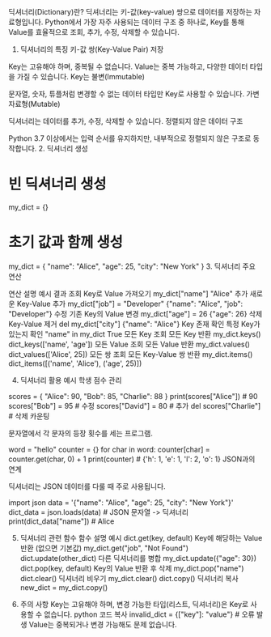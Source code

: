딕셔너리(Dictionary)란?
딕셔너리는 키-값(key-value) 쌍으로 데이터를 저장하는 자료형입니다. Python에서 가장 자주 사용되는 데이터 구조 중 하나로, Key를 통해 Value를 효율적으로 조회, 추가, 수정, 삭제할 수 있습니다.

1. 딕셔너리의 특징
키-값 쌍(Key-Value Pair) 저장

Key는 고유해야 하며, 중복될 수 없습니다.
Value는 중복 가능하고, 다양한 데이터 타입을 가질 수 있습니다.
Key는 불변(Immutable)

문자열, 숫자, 튜플처럼 변경할 수 없는 데이터 타입만 Key로 사용할 수 있습니다.
가변 자료형(Mutable)

딕셔너리는 데이터를 추가, 수정, 삭제할 수 있습니다.
정렬되지 않은 데이터 구조

Python 3.7 이상에서는 입력 순서를 유지하지만, 내부적으로 정렬되지 않은 구조로 동작합니다.
2. 딕셔너리 생성

# 빈 딕셔너리 생성
my_dict = {}

# 초기 값과 함께 생성
my_dict = {
    "name": "Alice",
    "age": 25,
    "city": "New York"
}
3. 딕셔너리 주요 연산

연산	설명	예시	결과
조회	Key로 Value 가져오기	my_dict["name"]	"Alice"
추가	새로운 Key-Value 추가	my_dict["job"] = "Developer"	{"name": "Alice", "job": "Developer"}
수정	기존 Key의 Value 변경	my_dict["age"] = 26	{"age": 26}
삭제	Key-Value 제거	del my_dict["city"]	{"name": "Alice"}
Key 존재 확인	특정 Key가 있는지 확인	"name" in my_dict	True
모든 Key 조회	모든 Key 반환	my_dict.keys()	dict_keys(['name', 'age'])
모든 Value 조회	모든 Value 반환	my_dict.values()	dict_values(['Alice', 25])
모든 쌍 조회	모든 Key-Value 쌍 반환	my_dict.items()	dict_items([('name', 'Alice'), ('age', 25)])

4. 딕셔너리 활용 예시
학생 점수 관리

scores = {
    "Alice": 90,
    "Bob": 85,
    "Charlie": 88
}
print(scores["Alice"])  # 90
scores["Bob"] = 95      # 수정
scores["David"] = 80    # 추가
del scores["Charlie"]   # 삭제
카운팅

문자열에서 각 문자의 등장 횟수를 세는 프로그램.

word = "hello"
counter = {}
for char in word:
    counter[char] = counter.get(char, 0) + 1
print(counter)  # {'h': 1, 'e': 1, 'l': 2, 'o': 1}
JSON과의 연계

딕셔너리는 JSON 데이터를 다룰 때 주로 사용됩니다.

import json
data = '{"name": "Alice", "age": 25, "city": "New York"}'
dict_data = json.loads(data)  # JSON 문자열 -> 딕셔너리
print(dict_data["name"])      # Alice

5. 딕셔너리 관련 함수
함수	설명	예시
dict.get(key, default)	Key에 해당하는 Value 반환 (없으면 기본값)	my_dict.get("job", "Not Found")
dict.update(other_dict)	다른 딕셔너리를 병합	my_dict.update({"age": 30})
dict.pop(key, default)	Key의 Value 반환 후 삭제	my_dict.pop("name")
dict.clear()	딕셔너리 비우기	my_dict.clear()
dict.copy()	딕셔너리 복사	new_dict = my_dict.copy()

6. 주의 사항
Key는 고유해야 하며, 변경 가능한 타입(리스트, 딕셔너리)은 Key로 사용할 수 없습니다.
python
코드 복사
invalid_dict = {["key"]: "value"}  # 오류 발생
Value는 중복되거나 변경 가능해도 문제 없습니다.
